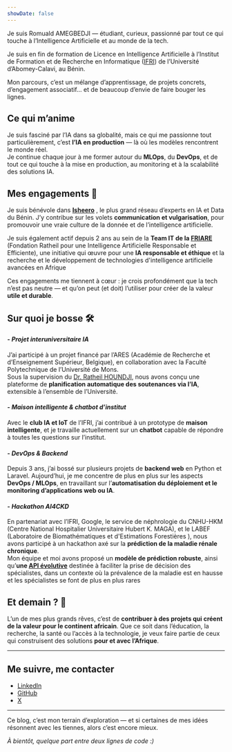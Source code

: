```yaml
---
showDate: false
---
```




Je suis Romuald AMEGBEDJI — étudiant, curieux, passionné par tout ce qui touche à l’Intelligence Artificielle et au monde de la tech.

Je suis en fin de formation de Licence en Intelligence Artificielle à l’Institut de Formation et de Recherche en Informatique ([IFRI](https://ifri-uac.bj)) de l’Université d’Abomey-Calavi, au Bénin.

Mon parcours, c’est un mélange d’apprentissage, de projets concrets, d’engagement associatif… et de beaucoup d’envie de faire bouger les lignes.



## Ce qui m’anime 

Je suis fasciné par l’IA dans sa globalité, mais ce qui me passionne tout particulièrement, c’est **l’IA en production** — là où les modèles rencontrent le monde réel.  
Je continue chaque jour à me former autour du **MLOps**, du **DevOps**, et de tout ce qui touche à la mise en production, au monitoring et à la scalabilité des solutions IA.


## Mes engagements 💬

Je suis bénévole dans [**Isheero**](https://www.isheero.com) , le plus grand réseau d’experts en IA et Data du Bénin. J’y contribue sur les volets **communication et vulgarisation**, pour promouvoir une vraie culture de la donnée et de l’intelligence artificielle.

Je suis également actif depuis 2 ans au sein de la **Team IT de la [FRIARE](https://friare.org)** (Fondation Ratheil pour une Intelligence Artificielle Responsable et Efficiente), une initiative qui œuvre pour une **IA responsable et éthique** et la recherche et le développement de technologies d'intelligence artificielle avancées en Afrique

Ces engagements me tiennent à cœur : je crois profondément que la tech n’est pas neutre — et qu’on peut (et doit) l’utiliser pour créer de la valeur **utile et durable**.


## Sur quoi je bosse 🛠️

#### - ***Projet interuniversitaire IA***  
  J’ai participé à un projet financé par l’ARES (Académie de Recherche et d’Enseignement Supérieur, Belgique), en collaboration avec la Faculté Polytechnique de l’Université de Mons.  
  Sous la supervision du [Dr. Ratheil HOUNDJI](https://ratheil.info/), nous avons conçu une plateforme de **planification automatique des soutenances via l’IA**, extensible à l’ensemble de l’Université.

#### - ***Maison intelligente & chatbot d’institut***  
  Avec le **club IA et IoT** de l’IFRI, j’ai contribué à un prototype de **maison intelligente**, et je travaille actuellement sur un **chatbot** capable de répondre à toutes les questions sur l’institut.

#### - ***DevOps & Backend***  
  Depuis 3 ans, j’ai bossé sur plusieurs projets de **backend web** en Python et Laravel. Aujourd’hui, je me concentre de plus en plus sur les aspects **DevOps / MLOps**, en travaillant sur l’**automatisation du déploiement et le monitoring d’applications web ou IA**.

#### - ***Hackathon AI4CKD***  
  En partenariat avec l’IFRI, Google, le service de néphrologie du CNHU-HKM (Centre National Hospitalier Universitaire Hubert K. MAGA), et le LABEF (Laboratoire de Biomathématiques et d'Estimations Forestières ), nous avons participé à un hackathon axé sur la **prédiction de la maladie rénale chronique**.  
  Mon équipe et moi avons proposé un **modèle de prédiction robuste**, ainsi qu’**une [API évolutive](https://github.com/Essogbe/hackathon-ai4ckd)** destinée à faciliter la prise de décision des spécialistes, dans un contexte où la prévalence de la maladie est en hausse et les spécialistes se font de plus en plus rares


## Et demain ? 🌱

L’un de mes plus grands rêves, c’est de **contribuer à des projets qui créent de la valeur pour le continent africain**. Que ce soit dans l’éducation, la recherche, la santé ou l’accès à la technologie, je veux faire partie de ceux qui construisent des solutions **pour et avec l’Afrique**.

---

## Me suivre, me contacter



- [LinkedIn](https://www.linkedin.com/in/romuald-amegbedji/)
- [GitHub](https://github.com/Essogbe)
- [X](https://x.com/_essogbe)

---

Ce blog, c’est mon terrain d’exploration — et si certaines de mes idées résonnent avec les tiennes, alors c’est encore mieux.

*À bientôt,  quelque part entre deux lignes de code :)*

